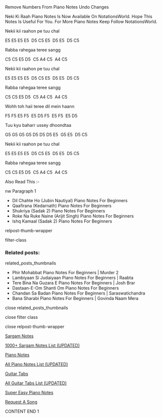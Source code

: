 
Remove Numbers From Piano Notes
Undo Changes

Neki Ki Raah Piano Notes Is Now Available On NotationsWorld. Hope This Notes Is Useful For You. For More Piano Notes Keep Follow NotationsWorld.

Nekii kii raahon pe tuu chal

E5 E5 E5 E5  D5 C5 E5  D5 E5  D5 C5

Rabba rahegaa teree sangg

C5 C5 E5 D5  C5 A4 C5  A4 C5

Nekii kii raahon pe tuu chal

E5 E5 E5 E5  D5 C5 E5  D5 E5  D5 C5

Rabba rahegaa teree sangg

C5 C5 E5 D5  C5 A4 C5  A4 C5

Wohh toh haii teree dil mein haann

F5 F5 E5 F5  E5 D5 F5  E5 F5  E5 D5

Tuu kyu baharr ussey dhoondtaa

G5 G5 G5 G5 D5 D5 D5 E5  G5 E5  D5 C5

Nekii kii raahon pe tuu chal

E5 E5 E5 E5  D5 C5 E5  D5 E5  D5 C5

Rabba rahegaa teree sangg

C5 C5 E5 D5  C5 A4 C5  A4 C5

Also Read This :-

nw Paragraph 1

* Dil Chahte Ho (Jubin Nautiyal) Piano Notes For Beginners
* Qaafirana (Kedarnath) Piano Notes For Beginners
* Shukriya (Sadak 2) Piano Notes For Beginners
* Roke Na Ruke Naine (Arijit Singh) Piano Notes For Beginners
* Ishq Kamaal (Sadak 2) Piano Notes For Beginners

relpost-thumb-wrapper

filter-class

### Related posts:

related_posts_thumbnails

* Phir Mohabbat Piano Notes For Beginners | Murder 2
* Lambiyaan Si Judaiyaan Piano Notes For Beginners | Raabta
* Tere Bina Na Guzara E Piano Notes For Beginners | Josh Brar
* Dastaan-E-Om Shanti Om Piano Notes For Beginners
* Chandan Sa Badan Piano Notes For Beginners | Saraswatichandra
* Bana Sharabi Piano Notes For Beginners | Govinda Naam Mera

close related_posts_thumbnails

close filter class

close relpost-thumb-wrapper

[Sargam Notes](https://www.notationsworld.com/sargam-notes.html)

[1000+ Sargam Notes List (UPDATED)](https://www.notationsworld.com/all-songs-list-sargam-notes.html)

[Piano Notes](https://www.notationsworld.com/piano-notes.html)

[All Piano Notes List (UPDATED)](https://www.notationsworld.com/all-songs-list-piano-notes.html)

[Guitar Tabs](https://www.notationsworld.com/guitar-tabs.html)

[All Guitar Tabs List (UPDATED)](https://www.notationsworld.com/all-songs-list-guitar-tabs.html)

[Super Easy Piano Notes](https://studywall.in/)

[Request A Song](https://www.notationsworld.com/request-a-song.html)

CONTENT END 1

